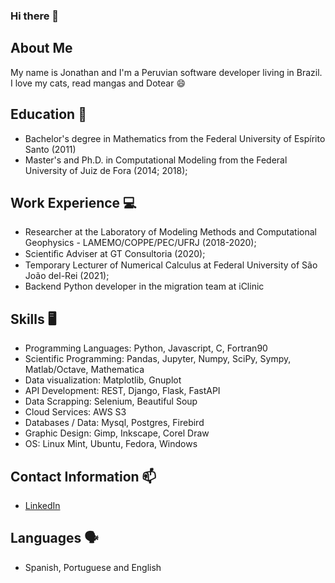 ### Hi there 👋

## About Me
My name is Jonathan and I'm a Peruvian software developer living in Brazil.
I love my cats, read mangas and Dotear 😄

## Education 📖
- Bachelor's degree in Mathematics from the Federal University of Espírito Santo (2011)
- Master's and Ph.D. in Computational Modeling from the Federal University of Juiz de Fora (2014; 2018); 

## Work Experience 💻
- Researcher at the Laboratory of Modeling Methods and Computational Geophysics - LAMEMO/COPPE/PEC/UFRJ (2018-2020);
- Scientiﬁc Adviser at GT Consultoria (2020);
- Temporary Lecturer of Numerical Calculus at Federal University of São João del-Rei (2021);
- Backend Python developer in the migration team at iClinic

## Skills 🖥️
- Programming Languages: Python, Javascript, C, Fortran90
- Scientific Programming: Pandas, Jupyter, Numpy, SciPy, Sympy, Matlab/Octave, Mathematica
- Data visualization: Matplotlib, Gnuplot
- API Development: REST, Django, Flask, FastAPI
- Data Scrapping: Selenium, Beautiful Soup
- Cloud Services: AWS S3
- Databases / Data: Mysql, Postgres, Firebird
- Graphic Design: Gimp, Inkscape, Corel Draw
- OS: Linux Mint, Ubuntu, Fedora, Windows

## Contact Information 📫
- [LinkedIn](https://www.linkedin.com/in/jonathan-esteban-arroyo-silva/?locale=en_US)

## Languages 🗣️
- Spanish, Portuguese and English
